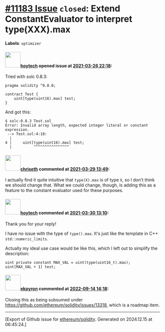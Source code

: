 # [\#11183 Issue](https://github.com/ethereum/solidity/issues/11183) `closed`: Extend ConstantEvaluator to interpret type(XXX).max
**Labels**: `optimizer`


#### <img src="https://avatars.githubusercontent.com/u/144548?v=4" width="50">[hoytech](https://github.com/hoytech) opened issue at [2021-03-26 22:18](https://github.com/ethereum/solidity/issues/11183):

Tried with solc 0.8.3:

```solidity
pragma solidity ^0.8.0;

contract Test {
    uint[type(uint16).max] test;
}
```

And got this:

```
$ solc-0.8.3 Test.sol
Error: Invalid array length, expected integer literal or constant expression.
 --> Test.sol:4:10:
  |
4 |     uint[type(uint16).max] test;
  |          ^^^^^^^^^^^^^^^^
```

#### <img src="https://avatars.githubusercontent.com/u/9073706?v=4" width="50">[chriseth](https://github.com/chriseth) commented at [2021-03-29 13:49](https://github.com/ethereum/solidity/issues/11183#issuecomment-809392176):

I actually find it quite intuitive that `type(X).max` is of type `X`, so I don't think we should change that. What we could change, though, is adding this as a feature to the constant evaluator used for these purposes.

#### <img src="https://avatars.githubusercontent.com/u/144548?v=4" width="50">[hoytech](https://github.com/hoytech) commented at [2021-03-30 13:10](https://github.com/ethereum/solidity/issues/11183#issuecomment-810223794):

Thank you for your reply!

I have no issue with the type of `type().max`. It's just like the template in C++ `std::numeric_limits`.

Actually my ideal use case would be like this, which I left out to simplify the description:

    uint private constant MAX_VAL = uint(type(uint16_t).max);
    uint[MAX_VAL + 1] test;

#### <img src="https://avatars.githubusercontent.com/u/1347491?v=4" width="50">[ekpyron](https://github.com/ekpyron) commented at [2022-09-14 14:18](https://github.com/ethereum/solidity/issues/11183#issuecomment-1246835929):

Closing this as being subsumed under https://github.com/ethereum/solidity/issues/13318, which is a roadmap item.


-------------------------------------------------------------------------------



[Export of Github issue for [ethereum/solidity](https://github.com/ethereum/solidity). Generated on 2024.12.15 at 06:45:24.]
